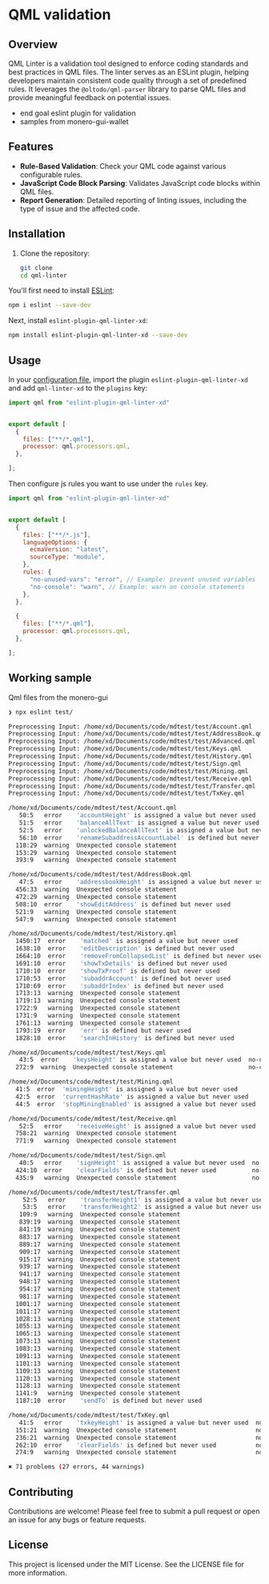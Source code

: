 # QML validation

## Overview

QML Linter is a validation tool designed to enforce coding standards and best practices in QML files. The linter serves as an ESLint plugin, helping developers maintain consistent code quality through a set of predefined rules. It leverages the `@oltodo/qml-parser` library to parse QML files and provide meaningful feedback on potential issues.

- end goal eslint plugin for validation
- samples from monero-gui-wallet

## Features

- **Rule-Based Validation**: Check your QML code against various configurable rules.
- **JavaScript Code Block Parsing**: Validates JavaScript code blocks within QML files.
- **Report Generation**: Detailed reporting of linting issues, including the type of issue and the affected code.

## Installation

1. Clone the repository:

   ```bash
   git clone 
   cd qml-linter
   ```

You'll first need to install [ESLint](https://eslint.org/):

```sh
npm i eslint --save-dev
```

Next, install `eslint-plugin-qml-linter-xd`:

```sh
npm install eslint-plugin-qml-linter-xd --save-dev
```

## Usage

In your [configuration file](https://eslint.org/docs/latest/use/configure/configuration-files#configuration-file), import the plugin `eslint-plugin-qml-linter-xd` and add `qml-linter-xd` to the `plugins` key:

```js
import qml from "eslint-plugin-qml-linter-xd"


export default [
  {
    files: ["**/*.qml"],
    processor: qml.processors.qml,
  },

];
```


Then configure js rules you want to use under the `rules` key.

```js
import qml from "eslint-plugin-qml-linter-xd"


export default [
  {
    files: ["**/*.js"],
    languageOptions: {
      ecmaVersion: "latest",
      sourceType: "module",
    },
    rules: {
      "no-unused-vars": "error", // Example: prevent unused variables
      "no-console": "warn", // Example: warn on console statements
    },
  },

  {
    files: ["**/*.qml"],
    processor: qml.processors.qml,
  },

];
```

## Working sample
Qml files from the monero-gui
```bash
❯ npx eslint test/

Preprocessing Input: /home/xd/Documents/code/mdtest/test/Account.qml
Preprocessing Input: /home/xd/Documents/code/mdtest/test/AddressBook.qml
Preprocessing Input: /home/xd/Documents/code/mdtest/test/Advanced.qml
Preprocessing Input: /home/xd/Documents/code/mdtest/test/Keys.qml
Preprocessing Input: /home/xd/Documents/code/mdtest/test/History.qml
Preprocessing Input: /home/xd/Documents/code/mdtest/test/Sign.qml
Preprocessing Input: /home/xd/Documents/code/mdtest/test/Mining.qml
Preprocessing Input: /home/xd/Documents/code/mdtest/test/Receive.qml
Preprocessing Input: /home/xd/Documents/code/mdtest/test/Transfer.qml
Preprocessing Input: /home/xd/Documents/code/mdtest/test/TxKey.qml

/home/xd/Documents/code/mdtest/test/Account.qml
   50:5   error    'accountHeight' is assigned a value but never used           no-unused-vars
   51:5   error    'balanceAllText' is assigned a value but never used          no-unused-vars
   52:5   error    'unlockedBalanceAllText' is assigned a value but never used  no-unused-vars
   56:10  error    'renameSubaddressAccountLabel' is defined but never used     no-unused-vars
  118:29  warning  Unexpected console statement                                 no-console
  153:29  warning  Unexpected console statement                                 no-console
  393:9   warning  Unexpected console statement                                 no-console

/home/xd/Documents/code/mdtest/test/AddressBook.qml
   47:5   error    'addressbookHeight' is assigned a value but never used  no-unused-vars
  456:33  warning  Unexpected console statement                            no-console
  472:29  warning  Unexpected console statement                            no-console
  508:10  error    'showEditAddress' is defined but never used             no-unused-vars
  521:9   warning  Unexpected console statement                            no-console
  547:9   warning  Unexpected console statement                            no-console

/home/xd/Documents/code/mdtest/test/History.qml
  1450:17  error    'matched' is assigned a value but never used         no-unused-vars
  1638:10  error    'editDescription' is defined but never used          no-unused-vars
  1664:10  error    'removeFromCollapsedList' is defined but never used  no-unused-vars
  1691:10  error    'showTxDetails' is defined but never used            no-unused-vars
  1710:10  error    'showTxProof' is defined but never used              no-unused-vars
  1710:53  error    'subaddrAccount' is defined but never used           no-unused-vars
  1710:69  error    'subaddrIndex' is defined but never used             no-unused-vars
  1713:13  warning  Unexpected console statement                         no-console
  1719:13  warning  Unexpected console statement                         no-console
  1722:9   warning  Unexpected console statement                         no-console
  1731:9   warning  Unexpected console statement                         no-console
  1761:13  warning  Unexpected console statement                         no-console
  1793:19  error    'err' is defined but never used                      no-unused-vars
  1828:10  error    'searchInHistory' is defined but never used          no-unused-vars

/home/xd/Documents/code/mdtest/test/Keys.qml
   43:5  error    'keysHeight' is assigned a value but never used  no-unused-vars
  272:9  warning  Unexpected console statement                     no-console

/home/xd/Documents/code/mdtest/test/Mining.qml
  41:5  error  'miningHeight' is assigned a value but never used       no-unused-vars
  42:5  error  'currentHashRate' is assigned a value but never used    no-unused-vars
  44:5  error  'stopMiningEnabled' is assigned a value but never used  no-unused-vars

/home/xd/Documents/code/mdtest/test/Receive.qml
   52:5   error    'receiveHeight' is assigned a value but never used  no-unused-vars
  758:21  warning  Unexpected console statement                        no-console
  771:9   warning  Unexpected console statement                        no-console

/home/xd/Documents/code/mdtest/test/Sign.qml
   40:5   error    'signHeight' is assigned a value but never used  no-unused-vars
  424:10  error    'clearFields' is defined but never used          no-unused-vars
  435:9   warning  Unexpected console statement                     no-console

/home/xd/Documents/code/mdtest/test/Transfer.qml
    52:5   error    'transferHeight1' is assigned a value but never used  no-unused-vars
    53:5   error    'transferHeight2' is assigned a value but never used  no-unused-vars
   109:9   warning  Unexpected console statement                          no-console
   839:19  warning  Unexpected console statement                          no-console
   841:19  warning  Unexpected console statement                          no-console
   883:17  warning  Unexpected console statement                          no-console
   889:17  warning  Unexpected console statement                          no-console
   909:17  warning  Unexpected console statement                          no-console
   915:17  warning  Unexpected console statement                          no-console
   939:17  warning  Unexpected console statement                          no-console
   941:17  warning  Unexpected console statement                          no-console
   948:17  warning  Unexpected console statement                          no-console
   954:17  warning  Unexpected console statement                          no-console
   981:17  warning  Unexpected console statement                          no-console
  1001:17  warning  Unexpected console statement                          no-console
  1011:17  warning  Unexpected console statement                          no-console
  1028:13  warning  Unexpected console statement                          no-console
  1055:13  warning  Unexpected console statement                          no-console
  1065:13  warning  Unexpected console statement                          no-console
  1073:13  warning  Unexpected console statement                          no-console
  1083:13  warning  Unexpected console statement                          no-console
  1091:13  warning  Unexpected console statement                          no-console
  1101:13  warning  Unexpected console statement                          no-console
  1109:13  warning  Unexpected console statement                          no-console
  1120:13  warning  Unexpected console statement                          no-console
  1128:13  warning  Unexpected console statement                          no-console
  1141:9   warning  Unexpected console statement                          no-console
  1187:10  error    'sendTo' is defined but never used                    no-unused-vars

/home/xd/Documents/code/mdtest/test/TxKey.qml
   41:5   error    'txkeyHeight' is assigned a value but never used  no-unused-vars
  151:21  warning  Unexpected console statement                      no-console
  236:21  warning  Unexpected console statement                      no-console
  262:10  error    'clearFields' is defined but never used           no-unused-vars
  274:9   warning  Unexpected console statement                      no-console

✖ 71 problems (27 errors, 44 warnings)
```
## Contributing
Contributions are welcome! Please feel free to submit a pull request or open an issue for any bugs or feature requests.

## License
This project is licensed under the MIT License. See the LICENSE file for more information.

